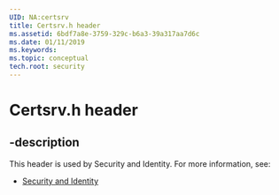 ```yaml
---
UID: NA:certsrv
title: Certsrv.h header
ms.assetid: 6bdf7a8e-3759-329c-b6a3-39a317aa7d6c
ms.date: 01/11/2019
ms.keywords: 
ms.topic: conceptual
tech.root: security
---
```


# Certsrv.h header


## -description


This header is used by Security and Identity. For more information, see:

- [Security and Identity](../_security/index.md)

